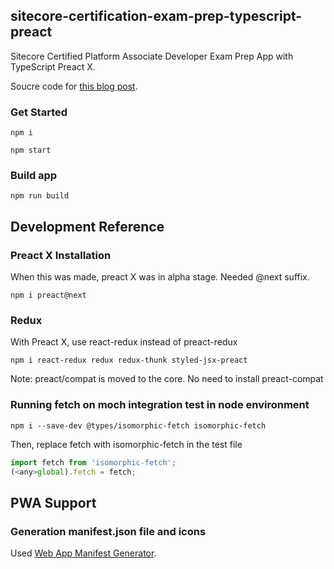 ## sitecore-certification-exam-prep-typescript-preact

Sitecore Certified Platform Associate Developer Exam Prep App with TypeScript Preact X.

Soucre code for [this blog post](https://www.mydatahack.com/sitecore-9-certified-platform-associate-developer-exam-prep-quiz/).

### Get Started

```
npm i

npm start
```

### Build app

```
npm run build
```

## Development Reference

### Preact X Installation

When this was made, preact X was in alpha stage. Needed @next suffix.
```
npm i preact@next
```
### Redux 

With Preact X, use react-redux instead of preact-redux

```
npm i react-redux redux redux-thunk styled-jsx-preact 
```

Note: preact/compat is moved to the core. No need to install preact-compat

### Running fetch on moch integration test in node environment

```
npm i --save-dev @types/isomorphic-fetch isomorphic-fetch
```

Then, replace fetch with isomorphic-fetch in the test file

```javascript
import fetch from 'isomorphic-fetch';
(<any>global).fetch = fetch;
```

## PWA Support

### Generation manifest.json file and icons

Used [Web App Manifest Generator](https://app-manifest.firebaseapp.com/). 